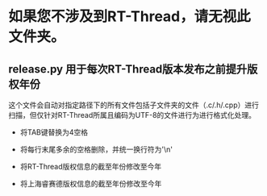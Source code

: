 # 如果您不涉及到RT-Thread，请无视此文件夹。

## release.py 用于每次RT-Thread版本发布之前提升版权年份

这个文件会自动对指定路径下的所有文件包括子文件夹的文件（.c/.h/.cpp）进行扫描，但仅针对RT-Thread所属且编码为UTF-8的文件进行为进行格式化处理。

- 将TAB键替换为4空格

-  将每行末尾多余的空格删除，并统一换行符为'\n'

- 将RT-Thread版权信息的截至年份修改至今年
- 将上海睿赛德版权信息的截至年份修改至今年


